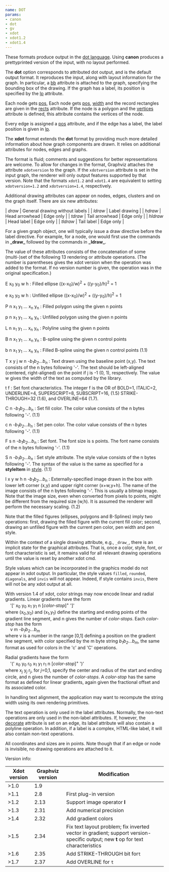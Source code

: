 ```yaml
---
name: DOT
params:
- canon
- dot
- gv
- xdot
- xdot1.2
- xdot1.4
---
```

These formats produce output in the
[dot language](lang.html).
Using **canon** produces a prettyprinted version of the input,
with no layout performed.

The **dot** option corresponds to attributed dot output,
and is the default output format.
It reproduces the input, along with layout information for the graph.
In particular, a [bb](attrs.html#d:bb) attribute is
attached to the graph, specifying the bounding box of the drawing.
If the graph has a label, its position is specified by the
[lp](attrs.html#d:lp) attribute.

Each node gets [pos](attrs.html#d:pos),
Each node gets [pos](attrs.html#d:pos),
[width](attrs.html#d:width) and
the record rectangles are given in the
[rects](attrs.html#d:rects) attribute.
If the node is a polygon and the
[vertices](attrs.html#d:vertices) attribute is defined, this
attribute contains the vertices of the node.

Every edge is
assigned a [pos](attrs.html#d:pos) attribute,
and if the edge has a label, the label position
is given in [lp](attrs.html#d:lp).

The **xdot** format extends the
**dot** format by providing much more detailed information about
how graph components are drawn. It relies on additional attributes
for nodes, edges and graphs.

The format is fluid; comments and
suggestions for better representations are welcome.
To allow for changes in the format, Graphviz attaches the attribute
`xdotversion` to the graph.
If the `xdotversion` attribute is set in the input graph, the renderer
will only output features supported by that version. Note that the formats `xdot1.2`
and `xdot1.4` are equivalent to setting `xdotversion=1.2` and `xdotversion=1.4`,
respectively.

Additional drawing attributes can appear on nodes, edges, clusters and 
on the graph itself. There are six new attributes: 

| _draw_   | General drawing without labels |
| _ldraw_  | Label drawing  |
| _hdraw_  | Head arrowhead | Edge only |
| _tdraw_  | Tail arrowhead | Edge only |
| _hldraw_ | Head label     | Edge only | 
| _tldraw_ | Tail label     | Edge only |

For a given graph object, one will typically issue a draw directive before the
label directive. For example, for a node, one would first use the commands
in **\_draw\_** followed by the commands in **\_ldraw\_**.

The value of these attributes consists of the concatenation of some
(multi-)set of the following 13 rendering or attribute operations.
(The number is parentheses gives the xdot version when the operation
was added to the format. If no version number is given, the operation
was in the original specification.)

E x<sub>0</sub> y<sub>0</sub> w h
: Filled ellipse ((x-x<sub>0</sub>)/w)<sup>2</sup> + ((y-y<sub>0</sub>)/h)<sup>2</sup> = 1

e x<sub>0</sub> y<sub>0</sub> w h
: Unfilled ellipse ((x-x<sub>0</sub>)/w)<sup>2</sup> + ((y-y<sub>0</sub>)/h)<sup>2</sup> = 1

P n x<sub>1</sub> y<sub>1</sub> ... x<sub>n</sub> y<sub>n</sub>
: Filled polygon using the given n points

p n x<sub>1</sub> y<sub>1</sub> ... x<sub>n</sub> y<sub>n</sub>
: Unfilled polygon using the given n points

L n x<sub>1</sub> y<sub>1</sub> ... x<sub>n</sub> y<sub>n</sub>
: Polyline using the given n points

B n x<sub>1</sub> y<sub>1</sub> ... x<sub>n</sub> y<sub>n</sub>
: B-spline using the given n control points

b n x<sub>1</sub> y<sub>1</sub> ... x<sub>n</sub> y<sub>n</sub>
: Filled B-spline using the given n control points (1.1)

T x y j w n -<I>b<sub>1</sub>b<sub>2</sub>...b<sub>n</sub></I>
: Text drawn using the baseline point (x,y). The text consists of the
n bytes following '-'. The text should be left-aligned (centered,
right-aligned) on the point if j is -1 (0, 1), respectively. The value
w gives the width of the text as computed by the library.

t f
: Set font characteristics. The integer f is the OR of BOLD=1, ITALIC=2, UNDERLINE=4, SUPERSCRIPT=8, SUBSCRIPT=16, (1.5) STRIKE-THROUGH=32 (1.6),
and OVERLINE=64 (1.7).

C n -<I>b<sub>1</sub>b<sub>2</sub>...b<sub>n</sub></I>
: Set fill color. The color value consists of the
n bytes following '-'. (1.1)

c n -<I>b<sub>1</sub>b<sub>2</sub>...b<sub>n</sub></I>
: Set pen color. The color value consists of the
n bytes following '-'. (1.1)

F s n -<I>b<sub>1</sub>b<sub>2</sub>...b<sub>n</sub></I>
: Set font. The font size is s points. The font name consists of the
n bytes following '-'. (1.1)

S n -<I>b<sub>1</sub>b<sub>2</sub>...b<sub>n</sub></I>
: Set style attribute. The style value consists of the
n bytes following '-'. The syntax of the value is the same as
specified for a **styleItem** in [style](attrs.html#k:style). (1.1)

I x y w h n -<I>b<sub>1</sub>b<sub>2</sub>...b<sub>n</sub></I>
: Externally-specified image drawn in the box with lower left
corner (x,y) and upper right corner (x+w,y+h). The name of the image
consists of the n bytes following '-'. This is usually a bitmap
image. Note that the image size, even when converted from pixels to
points, might be different from the required size (w,h). It is
assumed the renderer will perform the necessary scaling. (1.2)

Note that the filled figures (ellipses, polygons and B-Splines)
imply two operations: first, drawing the filled figure with the
current fill color; second, drawing an unfilled figure with the
current pen color, pen width and pen style.

Within the context of a single drawing attribute, e.g., `_draw_`, there is
an implicit state for the graphical attributes. That is, once a color, style, font, or
font characteristic is set, it remains valid for all relevant drawing operations
until the value is reset by another xdot cmd.

Style values which can be incorporated in the graphics model do not
appear in xdot output. In particular, the style values
`filled`, `rounded`, `diagonals`, and `invis`
will not appear. Indeed, if style contains `invis`,
there will not be any xdot output at all.

With version 1.4 of xdot, color strings may now encode linear and radial gradients. Linear
gradients have the form <br>
&nbsp;&nbsp;&nbsp;&nbsp;'[' x<sub>0</sub> y<sub>0</sub> x<sub>1</sub> y<sub>1</sub> n [<I>color-stop</I>]<sup>+</sup> ']'<br>
where (x<sub>0</sub>,y<sub>0</sub>) and (x<sub>1</sub>,y<sub>1</sub>) define the starting and
ending points of the gradient line segment, and n gives the number of <I>color-stops</I>. Each
<I>color-stop</I> has the form<br>
&nbsp;&nbsp;&nbsp;&nbsp;v m -<I>b<sub>1</sub>b<sub>2</sub>...b<sub>m</sub></I><br>
where v is a number in the range [0,1] defining a position on the gradient line segment, with
color specified by the m byte string <I>b<sub>1</sub>b<sub>2</sub>...b<sub>m</sub></I>, 
the same format as used for colors in the 'c' and 'C' operations.

Radial gradients have the form<br>
&nbsp;&nbsp;&nbsp;&nbsp;'(' x<sub>0</sub> y<sub>0</sub> r<sub>0</sub> x<sub>1</sub> y<sub>1</sub> r<sub>1</sub> n [<I>color-stop</I>]<sup>+</sup> ')' <br>
where x<sub><i>j</i></sub> y<sub><i>j</i></sub> r<sub><i>j</i></sub>, for <i>j</i>=0,1, specify
the center and radius of the start and ending circle, and n gives the number of _color-stops_.
A _color-stop_ has the same format as defined for linear gradients, again given the fractional
offset and its associated color. 

In handling text alignment, the application may want to recompute the
string width using its own rendering primitives.

The text operation is only used in the label attributes. Normally,
the non-text operations are only used in the non-label attributes.
If, however, the [decorate](attrs.html#d:decorate)
attribute is set on an edge, its label
attribute will also contain a polyline operation.
In addition, if a label is a complex, HTML-like label, it will also
contain non-text operations.

All coordinates and sizes are in points.
Note though that if
an edge or node is invisible, no drawing operations are attached to it.

Version info:

| Xdot version | Graphviz version | Modification
| ------------ | ---------------- | ------------
| >1.0         | 1.9
| >1.1         | 2.8              | First plug-in version
| >1.2         | 2.13             | Support image operator **I**
| >1.3         | 2.31             | Add numerical precision
| >1.4         | 2.32             | Add gradient colors
| >1.5         | 2.34             | Fix text layout problem; fix inverted vector in gradient; support version-specific output; new **t** op for text characteristics
| >1.6         | 2.35             | Add STRIKE-THROUGH bit for`t`
| >1.7         | 2.37             | Add OVERLINE for `t`
